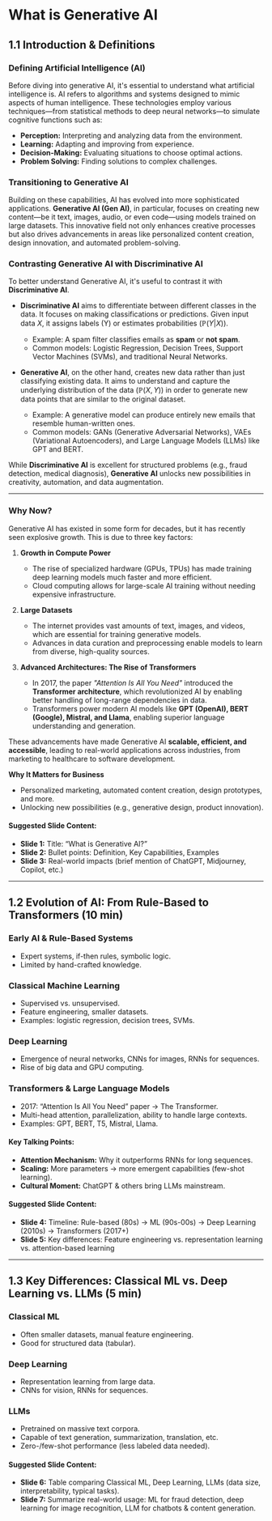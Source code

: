 
# What is Generative AI

## 1.1 Introduction & Definitions 

### Defining Artificial Intelligence (AI)

Before diving into generative AI, it's essential to understand what artificial intelligence is. AI refers to algorithms and systems designed to mimic aspects of human intelligence. These technologies employ various techniques—from statistical methods to deep neural networks—to simulate cognitive functions such as:

- **Perception:** Interpreting and analyzing data from the environment.
- **Learning:** Adapting and improving from experience.
- **Decision-Making:** Evaluating situations to choose optimal actions.
- **Problem Solving:** Finding solutions to complex challenges.

### Transitioning to Generative AI

Building on these capabilities, AI has evolved into more sophisticated applications. **Generative AI (Gen AI)**, in particular, focuses on creating new content—be it text, images, audio, or even code—using models trained on large datasets. This innovative field not only enhances creative processes but also drives advancements in areas like personalized content creation, design innovation, and automated problem-solving.

### Contrasting Generative AI with Discriminative AI  

To better understand Generative AI, it's useful to contrast it with **Discriminative AI**.  

- **Discriminative AI**  aims to differentiate between different classes in the data. It focuses on making classifications or predictions. Given input data $X$, it assigns labels (Y) or estimates probabilities ($\mathbb{P} (Y|X)$).  
  - Example: A spam filter classifies emails as **spam** or **not spam**.  
  - Common models: Logistic Regression, Decision Trees, Support Vector Machines (SVMs), and traditional Neural Networks.  

- **Generative AI**, on the other hand, creates new data rather than just classifying existing data. It aims to understand and capture the underlying distribution of the data ($\mathbb{P} (X, Y)$) in order to generate new data points that are similar to the original dataset.
  - Example: A generative model can produce entirely new emails that resemble human-written ones.  
  - Common models: GANs (Generative Adversarial Networks), VAEs (Variational Autoencoders), and Large Language Models (LLMs) like GPT and BERT.  

While **Discriminative AI** is excellent for structured problems (e.g., fraud detection, medical diagnosis), **Generative AI** unlocks new possibilities in creativity, automation, and data augmentation.  

---
### Why Now?  

Generative AI has existed in some form for decades, but it has recently seen explosive growth. This is due to three key factors:  

1. **Growth in Compute Power**  
   - The rise of specialized hardware (GPUs, TPUs) has made training deep learning models much faster and more efficient.  
   - Cloud computing allows for large-scale AI training without needing expensive infrastructure.  

2. **Large Datasets**  
   - The internet provides vast amounts of text, images, and videos, which are essential for training generative models.  
   - Advances in data curation and preprocessing enable models to learn from diverse, high-quality sources.  

3. **Advanced Architectures: The Rise of Transformers**  
   - In 2017, the paper *"Attention Is All You Need"* introduced the **Transformer architecture**, which revolutionized AI by enabling better handling of long-range dependencies in data.  
   - Transformers power modern AI models like **GPT (OpenAI), BERT (Google), Mistral, and Llama**, enabling superior language understanding and generation.  

These advancements have made Generative AI **scalable, efficient, and accessible**, leading to real-world applications across industries, from marketing to healthcare to software development.  

**Why It Matters for Business**  
- Personalized marketing, automated content creation, design prototypes, and more.  
- Unlocking new possibilities (e.g., generative design, product innovation).

#### Suggested Slide Content:
- **Slide 1:** Title: “What is Generative AI?”
- **Slide 2:** Bullet points: Definition, Key Capabilities, Examples
- **Slide 3:** Real-world impacts (brief mention of ChatGPT, Midjourney, Copilot, etc.)

---

## 1.2 Evolution of AI: From Rule-Based to Transformers (10 min)

### Early AI & Rule-Based Systems
- Expert systems, if-then rules, symbolic logic.
- Limited by hand-crafted knowledge.

### Classical Machine Learning
- Supervised vs. unsupervised.
- Feature engineering, smaller datasets.
- Examples: logistic regression, decision trees, SVMs.

### Deep Learning
- Emergence of neural networks, CNNs for images, RNNs for sequences.
- Rise of big data and GPU computing.

### Transformers & Large Language Models
- 2017: “Attention Is All You Need” paper → The Transformer.
- Multi-head attention, parallelization, ability to handle large contexts.
- Examples: GPT, BERT, T5, Mistral, Llama.

#### Key Talking Points:
- **Attention Mechanism:** Why it outperforms RNNs for long sequences.
- **Scaling:** More parameters → more emergent capabilities (few-shot learning).
- **Cultural Moment:** ChatGPT & others bring LLMs mainstream.

#### Suggested Slide Content:
- **Slide 4:** Timeline: Rule-based (80s) → ML (90s-00s) → Deep Learning (2010s) → Transformers (2017+)
- **Slide 5:** Key differences: Feature engineering vs. representation learning vs. attention-based learning

---

## 1.3 Key Differences: Classical ML vs. Deep Learning vs. LLMs (5 min)

### Classical ML
- Often smaller datasets, manual feature engineering.
- Good for structured data (tabular).

### Deep Learning
- Representation learning from large data.
- CNNs for vision, RNNs for sequences.

### LLMs
- Pretrained on massive text corpora.
- Capable of text generation, summarization, translation, etc.
- Zero-/few-shot performance (less labeled data needed).

#### Suggested Slide Content:
- **Slide 6:** Table comparing Classical ML, Deep Learning, LLMs (data size, interpretability, typical tasks).
- **Slide 7:** Summarize real-world usage: ML for fraud detection, deep learning for image recognition, LLM for chatbots & content generation.
